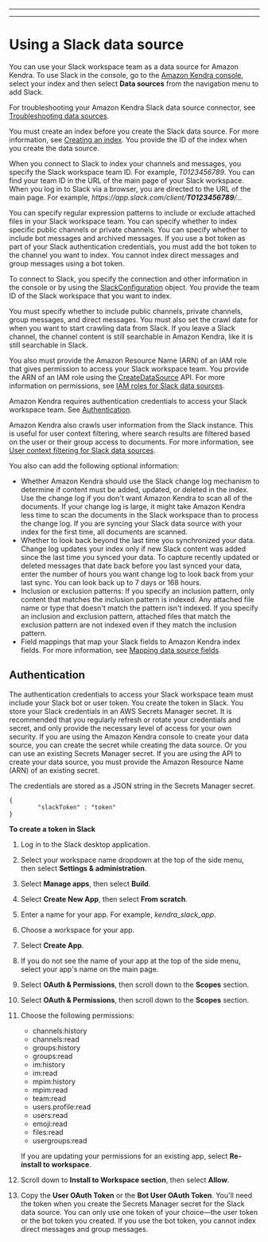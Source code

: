 --------

--------

# Using a Slack data source<a name="data-source-slack"></a>

You can use your Slack workspace team as a data source for Amazon Kendra\. To use Slack in the console, go to the [Amazon Kendra console](https://console.aws.amazon.com/kendra/), select your index and then select **Data sources** from the navigation menu to add Slack\.

For troubleshooting your Amazon Kendra Slack data source connector, see [Troubleshooting data sources](troubleshooting-data-sources.md)\.

You must create an index before you create the Slack data source\. For more information, see [Creating an index](https://docs.aws.amazon.com/kendra/latest/dg/create-index.html)\. You provide the ID of the index when you create the data source\.

When you connect to Slack to index your channels and messages, you specify the Slack workspace team ID\. For example, *T0123456789*\. You can find your team ID in the URL of the main page of your Slack workspace\. When you log in to Slack via a browser, you are directed to the URL of the main page\. For example, *https://app\.slack\.com/client/**T0123456789**/\.\.\.*

You can specify regular expression patterns to include or exclude attached files in your Slack workspace team\. You can specify whether to index specific public channels or private channels\. You can specify whether to include bot messages and archived messages\. If you use a bot token as part of your Slack authentication credentials, you must add the bot token to the channel you want to index\. You cannot index direct messages and group messages using a bot token\.

To connect to Slack, you specify the connection and other information in the console or by using the [SlackConfiguration](https://docs.aws.amazon.com/kendra/latest/dg/API_SlackConfiguration.html) object\. You provide the team ID of the Slack workspace that you want to index\.

You must specify whether to include public channels, private channels, group messages, and direct messages\. You must also set the crawl date for when you want to start crawling data from Slack\. If you leave a Slack channel, the channel content is still searchable in Amazon Kendra, like it is still searchable in Slack\.

You also must provide the Amazon Resource Name \(ARN\) of an IAM role that gives permission to access your Slack workspace team\. You provide the ARN of an IAM role using the [CreateDataSource](https://docs.aws.amazon.com/kendra/latest/dg/API_CreateDataSource.html) API\. For more information on permissions, see [IAM roles for Slack data sources](https://docs.aws.amazon.com/kendra/latest/dg/iam-roles.html#iam-roles-ds)\.

Amazon Kendra requires authentication credentials to access your Slack workspace team\. See [Authentication](#slack-authentication)\.

Amazon Kendra also crawls user information from the Slack instance\. This is useful for user context filtering, where search results are filtered based on the user or their group access to documents\. For more information, see [User context filtering for Slack data sources](https://docs.aws.amazon.com/kendra/latest/dg/user-context-filter.html#context-filter-slack)\.

You also can add the following optional information:
+ Whether Amazon Kendra should use the Slack change log mechanism to determine if content must be added, updated, or deleted in the index\. Use the change log if you don't want Amazon Kendra to scan all of the documents\. If your change log is large, it might take Amazon Kendra less time to scan the documents in the Slack workspace than to process the change log\. If you are syncing your Slack data source with your index for the first time, all documents are scanned\.
+ Whether to look back beyond the last time you synchronized your data\. Change log updates your index only if new Slack content was added since the last time you synced your data\. To capture recently updated or deleted messages that date back before you last synced your data, enter the number of hours you want change log to look back from your last sync\. You can look back up to 7 days or 168 hours\.
+ Inclusion or exclusion patterns: If you specify an inclusion pattern, only content that matches the inclusion pattern is indexed\. Any attached file name or type that doesn't match the pattern isn't indexed\. If you specify an inclusion and exclusion pattern, attached files that match the exclusion pattern are not indexed even if they match the inclusion pattern\.
+ Field mappings that map your Slack fields to Amazon Kendra index fields\. For more information, see [Mapping data source fields](https://docs.aws.amazon.com/kendra/latest/dg/field-mapping.html)\.

## Authentication<a name="slack-authentication"></a>

The authentication credentials to access your Slack workspace team must include your Slack bot or user token\. You create the token in Slack\. You store your Slack credentials in an AWS Secrets Manager secret\. It is recommended that you regularly refresh or rotate your credentials and secret, and only provide the necessary level of access for your own security\. If you are using the Amazon Kendra console to create your data source, you can create the secret while creating the data source\. Or you can use an existing Secrets Manager secret\. If you are using the API to create your data source, you must provide the Amazon Resource Name \(ARN\) of an existing secret\.

The credentials are stored as a JSON string in the Secrets Manager secret\.

```
{ 
        "slackToken" : "token"
}
```

**To create a token in Slack**

1. Log in to the Slack desktop application\.

1. Select your workspace name dropdown at the top of the side menu, then select **Settings & administration**\.

1. Select **Manage apps**, then select **Build**\.

1. Select **Create New App**, then select **From scratch**\.

1. Enter a name for your app\. For example, *kendra\_slack\_app*\.

1. Choose a workspace for your app\.

1. Select **Create App**\.

1. If you do not see the name of your app at the top of the side menu, select your app's name on the main page\.

1. Select **OAuth & Permissions**, then scroll down to the **Scopes** section\.

1. Select **OAuth & Permissions**, then scroll down to the **Scopes** section\.

1. Choose the following permissions:
   + channels:history
   + channels:read
   + groups:history
   + groups:read
   + im:history
   + im:read
   + mpim:history
   + mpim:read
   + team:read
   + users\.profile:read
   + users:read
   + emoji:read
   + files:read
   + usergroups:read

   If you are updating your permissions for an existing app, select **Re\-install to workspace**\.

1. Scroll down to **Install to Workspace section**, then select **Allow**\.

1. Copy the **User OAuth Token** or the **Bot User OAuth Token**\. You'll need the token when you create the Secrets Manager secret for the Slack data source\. You can only use one token of your choice—the user token or the bot token you created\. If you use the bot token, you cannot index direct messages and group messages\.